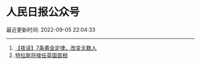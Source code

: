 # 人民日报公众号

最近更新时间: 2022-09-05 22:04:33

--- 
1. [【夜读】7条黄金定律，改变无数人](https://mp.weixin.qq.com/s/1y434X6BHVXMmS5Oo4Xcbg) 
2. [特拉斯将接任英国首相](https://mp.weixin.qq.com/s/2MuvEVMc9Jnz8dgOqDfDGQ) 

